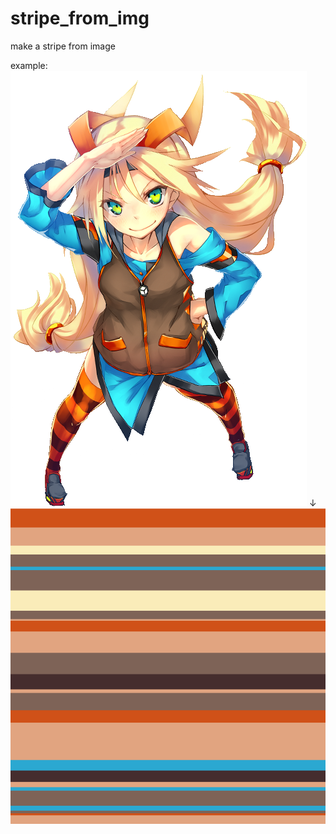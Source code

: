 # stripe_from_img
make a stripe from image

example:
![unitychan](https://github.com/mizuWaterfield/stripe_from_img/blob/master/unitychan.png)
↓
![example](https://github.com/mizuWaterfield/stripe_from_img/blob/master/example.png)
